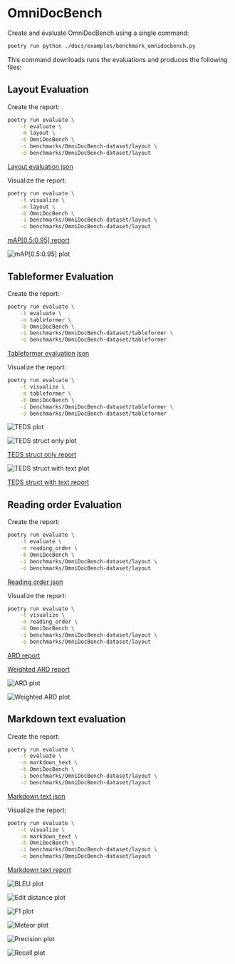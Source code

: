 # OmniDocBench

Create and evaluate OmniDocBench using a single command:

```sh
poetry run python ./docs/examples/benchmark_omnidocbench.py
```

This command downloads runs the evaluations and produces the following files:


## Layout Evaluation

Create the report:

```sh
poetry run evaluate \
    -t evaluate \
    -m layout \
    -b OmniDocBench \
    -i benchmarks/OmniDocBench-dataset/layout \
    -o benchmarks/OmniDocBench-dataset/layout
```

[Layout evaluation json](evaluations/OmniDocBench/evaluation_OmniDocBench_layout.json)

Visualize the report:

```sh
poetry run evaluate \
    -t visualize \
    -m layout \
    -b OmniDocBench \
    -i benchmarks/OmniDocBench-dataset/layout \
    -o benchmarks/OmniDocBench-dataset/layout
```

[mAP[0.5:0.95] report](evaluations/OmniDocBench/evaluation_OmniDocBench_layout_mAP_0.5_0.95.txt)

![mAP[0.5:0.95] plot](evaluations/OmniDocBench/evaluation_OmniDocBench_layout_mAP_0.5_0.95.png)


## Tableformer Evaluation

Create the report:

```sh
poetry run evaluate \
    -t evaluate \
    -m tableformer \
    -b OmniDocBench \
    -i benchmarks/OmniDocBench-dataset/tableformer \
    -o benchmarks/OmniDocBench-dataset/tableformer
```

[Tableformer evaluation json](evaluations/OmniDocBench/evaluation_OmniDocBench_tableformer.json)


Visualize the report:

```sh
poetry run evaluate \
    -t visualize \
    -m tableformer \
    -b OmniDocBench \
    -i benchmarks/OmniDocBench-dataset/tableformer \
    -o benchmarks/OmniDocBench-dataset/tableformer
```

![TEDS plot](evaluations/OmniDocBench/evaluation_OmniDocBench_tableformer-delta_row_col.png)

![TEDS struct only plot](evaluations/OmniDocBench/evaluation_OmniDocBench_tableformer_TEDS_struct-only.png)

[TEDS struct only report](evaluations/OmniDocBench/evaluation_OmniDocBench_tableformer_TEDS_struct-only.txt)

![TEDS struct with text plot](evaluations/OmniDocBench/evaluation_OmniDocBench_tableformer_TEDS_struct-with-text.png)

[TEDS struct with text report](evaluations/OmniDocBench/evaluation_OmniDocBench_tableformer_TEDS_struct-with-text.txt)


## Reading order Evaluation

Create the report:

```sh
poetry run evaluate \
    -t evaluate \
    -m reading_order \
    -b OmniDocBench \
    -i benchmarks/OmniDocBench-dataset/layout \
    -o benchmarks/OmniDocBench-dataset/layout
```

[Reading order json](evaluations/OmniDocBench/evaluation_OmniDocBench_reading_order.json)


Visualize the report:

```sh
poetry run evaluate \
    -t visualize \
    -m reading_order \
    -b OmniDocBench \
    -i benchmarks/OmniDocBench-dataset/layout \
    -o benchmarks/OmniDocBench-dataset/layout
```

[ARD report](evaluations/OmniDocBench/evaluation_OmniDocBench_reading_order_ARD_norm.txt)

[Weighted ARD report](evaluations/OmniDocBench/evaluation_OmniDocBench_reading_order_weighted_ARD.txt)

![ARD plot](evaluations/OmniDocBench/evaluation_OmniDocBench_reading_order_ARD_norm.png)

![Weighted ARD plot](evaluations/OmniDocBench/evaluation_OmniDocBench_reading_order_weighted_ARD.png)


## Markdown text evaluation

Create the report:

```sh
poetry run evaluate \
    -t evaluate \
    -m markdown_text \
    -b OmniDocBench \
    -i benchmarks/OmniDocBench-dataset/layout \
    -o benchmarks/OmniDocBench-dataset/layout
```

[Markdown text json](evaluations/OmniDocBench/evaluation_OmniDocBench_markdown_text.json)


Visualize the report:

```sh
poetry run evaluate \
    -t visualize \
    -m markdown_text \
    -b OmniDocBench \
    -i benchmarks/OmniDocBench-dataset/layout \
    -o benchmarks/OmniDocBench-dataset/layout
```

[Markdown text report](evaluations/OmniDocBench/evaluation_OmniDocBench_markdown_text.txt)

![BLEU plot](evaluations/OmniDocBench/evaluation_OmniDocBench_markdown_text_BLEU.png)

![Edit distance plot](evaluations/OmniDocBench/evaluation_OmniDocBench_markdown_text_edit_distance.png)

![F1 plot](evaluations/OmniDocBench/evaluation_OmniDocBench_markdown_text_F1.png)

![Meteor plot](evaluations/OmniDocBench/evaluation_OmniDocBench_markdown_text_Meteor.png)

![Precision plot](evaluations/OmniDocBench/evaluation_OmniDocBench_markdown_text_precision.png)

![Recall plot](evaluations/OmniDocBench/evaluation_OmniDocBench_markdown_text_recall.png)
